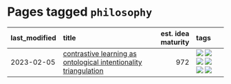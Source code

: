# Pages tagged `philosophy`

|last_modified|title|est. idea maturity|tags
|:---|:---|---:|:---|
|2023-02-05|[contrastive learning as ontological intentionality triangulation](../contrastive_learning_as_ontological_intentionality_triangulation.md)|972|[![](https://img.shields.io/badge/tag-meta-e9b626)](../tags/meta.md) [![](https://img.shields.io/badge/tag-philosophy-90446b)](../tags/philosophy.md) [![](https://img.shields.io/badge/tag-semiotics-35d2ce)](../tags/semiotics.md) [![](https://img.shields.io/badge/tag-synesthesia-8e95e2)](../tags/synesthesia.md) [![](https://img.shields.io/badge/tag-theory-be4650)](../tags/theory.md) [![](https://img.shields.io/badge/tag-wip-c4c41f)](../tags/wip.md)|